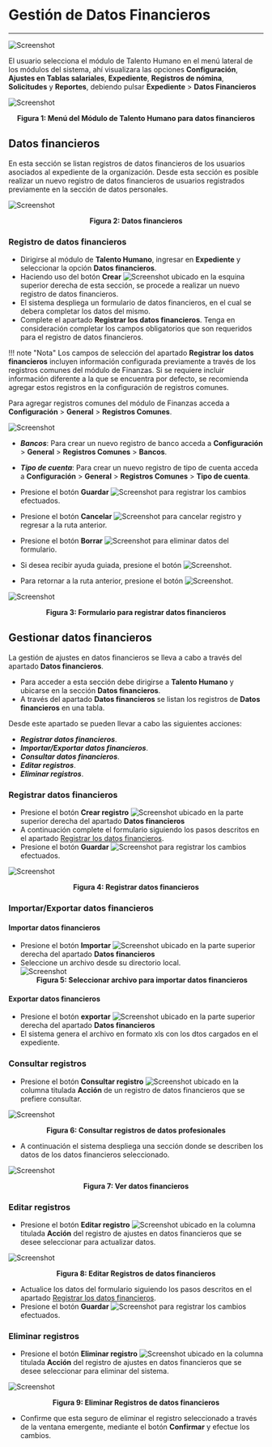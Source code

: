 # Gestión de Datos Financieros
********************************

![Screenshot](../img/logokavac.png#imagen)


El usuario selecciona el módulo de Talento Humano en el menú lateral de los módulos del sistema, ahí visualizara las opciones **Configuración**, **Ajustes en Tablas salariales**, **Expediente**, **Registros de nómina**, **Solicitudes** y  **Reportes**, debiendo pulsar **Expediente** > **Datos Financieros**

![Screenshot](../img/menu_financieros.png)<div style="text-align: center;font-weight: bold">Figura 1: Menú del Módulo de Talento Humano para datos financieros</div>


## Datos financieros

En esta sección se listan registros de datos financieros de los usuarios asociados al expediente de la organización. Desde esta sección es posible realizar un nuevo registro de datos financieros de usuarios registrados previamente en la sección de datos personales.

![Screenshot](../img/lista_financieros.png)<div style="text-align: center;font-weight: bold">Figura 2: Datos financieros</div> 


### Registro de datos financieros

-   Dirigirse al módulo de **Talento Humano**, ingresar en **Expediente** y seleccionar la opción **Datos financieros**.
-   Haciendo uso del botón **Crear** ![Screenshot](../img/create.png) ubicado en la esquina superior derecha de esta sección, se procede a realizar un nuevo registro de datos financieros.
-   El sistema despliega un formulario de datos financieros, en el cual se debera completar los datos del mismo.
- Complete el apartado **Registrar los datos financieros**. Tenga en consideración completar los campos obligatorios que son requeridos para el registro de datos financieros.

!!! note "Nota" 
    Los campos de selección del apartado **Registrar los datos financieros** incluyen información configurada previamente a través de los registros comunes del módulo de  Finanzas. Si se requiere incluir información diferente a la que se encuentra por defecto, se recomienda agregar estos registros en la configuración de registros comunes. 


 Para agregar registros comunes del módulo de Finanzas acceda a **Configuración** > **General** > **Registros Comunes**. 

   ![Screenshot](../img/registros_comunes_fi.png)


   -   ***Bancos***: Para crear un nuevo registro de banco acceda a **Configuración** > **General** > **Registros Comunes** > **Bancos**. 
   -   ***Tipo de cuenta***: Para crear un nuevo registro de tipo de cuenta acceda a **Configuración** > **General** > **Registros Comunes** > **Tipo de cuenta**. 

   
-    Presione el botón **Guardar**  ![Screenshot](../img/save_1.png) para registrar los cambios efectuados.
-   Presione el botón **Cancelar**  ![Screenshot](../img/cancel.png) para cancelar registro y regresar a la ruta anterior.
-   Presione el botón **Borrar** ![Screenshot](../img/clean.png) para eliminar datos del formulario.
-   Si desea recibir ayuda guiada, presione el botón ![Screenshot](../img/help.png).
-   Para retornar a la ruta anterior, presione el botón ![Screenshot](../img/back.png).


![Screenshot](../img/financieros.png)<div style="text-align: center;font-weight: bold">Figura 3: Formulario para registrar datos financieros</div>


## Gestionar datos financieros

La gestión de ajustes en datos financieros se lleva a cabo a través del apartado **Datos financieros**. 

-   Para acceder a esta sección debe dirigirse a **Talento Humano** y ubicarse en la sección **Datos financieros**.
-   A través del apartado **Datos financieros** se listan los registros de **Datos financieros** en una tabla.   

Desde este apartado se pueden llevar a cabo las siguientes acciones: 

-   ***Registrar datos financieros***.
-   ***Importar/Exportar datos financieros***. 
-   ***Consultar datos financieros***.
-   ***Editar registros***. 
-   ***Eliminar registros***. 


### Registrar datos financieros 

-   Presione el botón **Crear registro** ![Screenshot](../img/create.png) ubicado en la parte superior derecha del apartado **Datos financieros** 
-   A continuación complete el formulario siguiendo los pasos descritos en el apartado [Registrar los datos financieros](##Registrar-los-datos-financieros).
-   Presione el botón **Guardar**  ![Screenshot](../img/save_1.png) para registrar los cambios efectuados.

![Screenshot](../img/crear_financieros.png)<div style="text-align: center;font-weight: bold">Figura 4: Registrar datos financieros</div>

### Importar/Exportar datos financieros 

#### Importar datos financieros

-   Presione el botón **Importar** ![Screenshot](../img/exportar.png) ubicado en la parte superior derecha del apartado **Datos financieros** 
-   Seleccione un archivo desde su directorio local.  
 ![Screenshot](../img/importar_archivo.png)<div style="text-align: center;font-weight: bold">Figura 5: Seleccionar archivo para importar datos financieros</div> 

#### Exportar datos financieros

-   Presione el botón **exportar** ![Screenshot](../img/importar.png) ubicado en la parte superior derecha del apartado **Datos financieros** 
-  El sistema genera el archivo en formato xls con los dtos cargados en el expediente. 


### Consultar registros

-   Presione el botón **Consultar registro** ![Screenshot](../img/see.png) ubicado en la columna titulada **Acción** de un registro de datos financieros que se prefiere consultar. 

![Screenshot](../img/consultar_financieros.png)<div style="text-align: center;font-weight: bold">Figura 6: Consultar registros de datos profesionales </div>

-   A continuación el sistema despliega una sección donde se describen los datos de los datos financieros seleccionado. 

![Screenshot](../img/ver_financieros.png)<div style="text-align: center;font-weight: bold">Figura 7: Ver datos financieros</div>


### Editar registros

-   Presione el botón **Editar registro** ![Screenshot](../img/edit.png)  ubicado en la columna titulada **Acción** del registro de ajustes en datos financieros que se desee seleccionar para actualizar datos. 

![Screenshot](../img/modificar_financieros.png)<div style="text-align: center;font-weight: bold">Figura 8: Editar Registros de datos financieros</div>

-   Actualice los datos del formulario siguiendo los pasos descritos en el apartado [Registrar los datos financieros](#registrar-los-datos-financieros).
-   Presione el botón **Guardar**  ![Screenshot](../img/save_1.png) para registrar los cambios efectuados.


### Eliminar registros

-   Presione el botón **Eliminar registro** ![Screenshot](../img/delete.png)  ubicado en la columna titulada **Acción** del registro de ajustes en datos financieros que se desee seleccionar para eliminar del sistema. 

![Screenshot](../img/eliminar_financieros.png)<div style="text-align: center;font-weight: bold">Figura 9: Eliminar Registros de datos financieros</div>

-   Confirme que esta seguro de eliminar el registro seleccionado a través de la ventana emergente, mediante el botón **Confirmar** y efectue los cambios.  




















   
